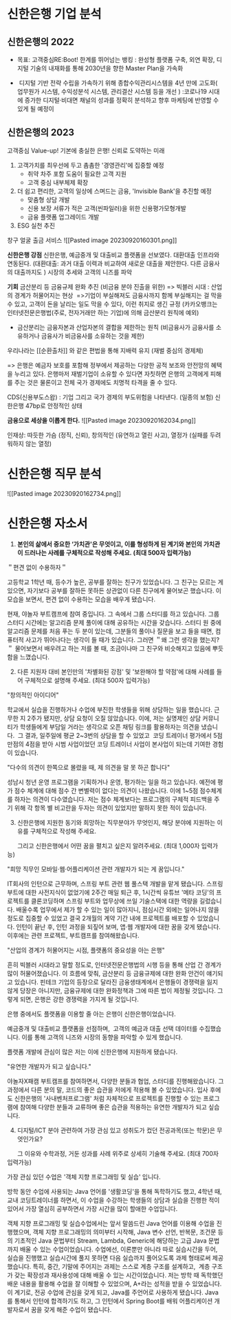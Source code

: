
# 신한은행 기업 분석

## 신한은행의 2022
* 목표: 고객중심RE:Boot! 한계를 뛰어넘는 뱅킹 : 완성형 플랫폼 구축, 외연 확장, 디지털 기술의 내재화를 통해 2030년을 향한 Master Plan을 가속화

*  디지털 기반 전략 수립을 가속하기 위해 종합수익관리시스템을 4년 만에 고도화( 업무원가 시스템, 수익성분석 시스템, 관리결산 시스템 등을 개선 )
:코로나19 시대에 증가한 디지털·비대면 채널의 성과를 정확히 분석하고 향후 마케팅에 반영할 수 있게 될 예정이


## 신한은행의 2023
고객중심 Value-up! 기본에 충실한 은행! 신뢰로 도약하는 미래 
1. 고객가치를 최우선에 두고 촘촘한 '경영관리'에 집중할 예정
	* 취약 차주 포함 도움이 필요한 고객 지원
	* 고객 중심 내부체제 확장
2. 더 쉽고 편리한, 고객의 일상에 스며드는 금융, 'Invisible Bank'을 추진할 예정
	* 맞춤형 상담 개발
	* 신용 보장 서류가 적은 고객(씬파일러)을 위한 신용평가모형개발
	* 금융 플랫폼 업그레이드 개발
3. ESG 실천 추진

창구 얼굴 출금 서비스 
![[Pasted image 20230920160301.png]]

**신한은행 강점**
신한은행, 예금중개 및 대출비교 플랫폼을 선보였다. 대환대출 인프라와 연동된다.
(대환대출: 과거 대출 이력과 비교하여 새로운 대출을 제안한다. 다른 금융사의 대출까지도 )
시장의 추세와 고객의 니즈를 파악

**기회**
금산분리 등 금융규제 완화 추진 (비금융 분야 진출을 위한) => 빅블러 시대 : 산업의 경계가 허물어지는 현상
 =>기업이 부실해져도 금융사까지 함께 부실해지는 걸 막을 수 있고, 고객이 돈을 날리는 일도 막을 수 있다, 이런 취지로 생긴 규정 (카카오뱅크는 인터넷전문은행법(주로, 전자거래만 하는 기업)에 의해 금산분리 원칙에 예외)


* 금산분리는 금융자본과 산업자본의 결합을 제한하는 원칙 (비금융사가 금융사를 소유하거나 금융사가 비금융사를 소유하는 것을 제한)

우리나라는  [[순환출차]] 와 같은 편법을 통해 지배력 유지 (재벌 중심의 경제체) 

=> 은행은 예금자 보호를 포함해 정부에서 제공하는 다양한 공적 보조와 안전망의 혜택을 누리고 있다. 은행마저 재벌기업이 소유할 수 있다면 자칫하면 은행의 고객에게 피해를 주는 것은 물론이고 전체 국가 경제에도 치명적 타격을 줄 수 있다.  
  

CDS(신용부도스왑) : 기업 그리고 국가 경제의 부도위험을 나타낸다. (일종의 보험)
신한은행 47bp로 안정적인 상태

**금융으로 세상을 이롭게 한다.**
![[Pasted image 20230920162034.png]]

인재상: 따듯한 가슴 (정직, 신뢰), 창의적인 (유연하고 열린 사고), 열정가 (실패를 두려워하지 않는 열정)


# 신한은행 직무 분석
![[Pasted image 20230920162734.png]]


# 신한은행 자소서


1. **본인의 삶에서 중요한 ‘가치관'은 무엇이고, 이를 형성하게 된 계기와 본인의 가치관이 드러나는 사례를 구체적으로 작성해 주세요. (최대 500자 입력가능)**

＂편견 없이 수용하자＂

고등학교 1학년 때, 등수가 높은, 공부를 잘하는 친구가 있었습니다. 그 친구는 모르는 게 있으면, 자기보다 공부를 잘하든 못하든 상관없이 다른 친구에게 물어보곤 했습니다. 이 모습을 보면서, 편견 없이 수용하는 모습을 배우게 됐습니다. 

현재, 야놀자 부트캠프에 참여 중입니다. 그 속에서 그룹 스터디를 하고 있습니다. 그룹 스터디 시간에는 알고리즘 문제 풀이에 대해 공유하는 시간을 갖습니다. 스터디 원 중에 알고리즘 문제를 처음 푸는 두 분이 있는데, 그분들의 풀이나 질문을 보고 들을 때면, 컴퓨터적 사고가 뛰어나다는 생각이 들 때가 있습니다. 그러면 ＂왜 그런 생각을 했는지?＂ 물어보면서 배우려고 하는 저를 볼 때, 조금이나마 그 친구와 비슷해지고 있음에 뿌듯함을 느꼈습니다.

2. 다른 지원자 대비 본인만의 '차별화된 강점' 및 '보완해야 할 약점'에 대해 사례를 들어 구체적으로 설명해 주세요. (최대 500자 입력가능)

"창의적인 아이디어"

학교에서 실습을 진행하거나 수업에 부진한 학생들을 위해 상담하는 일을 했습니다. 근무한 지 2주가 됐지만, 상담 요청이 오질 않았습니다. 이에, 저는 실명제인 상담 커뮤니티가 학생들에게 부담일 거라는 생각으로 오픈 채팅 링크를 활용하자는 의견을 냈습니다.  그 결과, 일주일에 평균 2~3번의 상담을 할 수 있었고  코딩 트레이너 평가에서 5점 만점의 4점을 받아 시범 사업이었던 코딩 트레이너 사업이 본사업이 되는데 기여한 경험이 있습니다.

"다수의 의견이 한쪽으로 몰렸을 때, 제 의견을 말 못 하곤 합니다"

성남시 청년 운영 프로그램을 기획하거나 운영, 평가하는 일을 하고 있습니다. 예전에 평가 점수 체계에 대해 점수 간 변별력이 없다는 의견이 나왔습니다. 이에 1~5점 점수체계를 하자는 의견이 다수였습니다. 저는 점수 체계보다는 프로그램의 구체적 피드백을 주기 위해 각 항목 별 비고란을 두자는 의견이 있었지만 말하지 못한 적이 있습니다.

3. 신한은행에 지원한 동기와 희망하는 직무분야가 무엇인지, 해당 분야에 지원하는 이유를 구체적으로 작성해 주세요.

      그리고 신한은행에서 어떤 꿈을 펼치고 싶은지 알려주세요. (최대 1,000자 입력가능)

"희망 직무인 모바일·웹·어플리케이션 관련 개발자가 되는 게 꿈입니다."

IT회사의 인턴으로 근무하며, 스프링 부트 관련 웹 풀스택 개발을 맡게 됐습니다. 스프링 부트에 대한 사전지식이 없었기에 2주간 매일 퇴근 후, 1시간씩 유튜브 '메타 코딩'의 프로젝트를 클론코딩하며 스프링 부트와 업무상에 쓰일 기술스택에 대한 역량을 길렀습니다. 배울수록 업무에서 제가 할 수 있는 일이 많아지니, 점심시간 외에는 일어나지 않을 정도로 집중할 수 있었고 결국 2개월의 계약 기간 내에 프로젝트를 배포할 수 있었습니다. 인턴이 끝난 후, 인턴 과정을 되짚어 보며, 앱·웹 개발자에 대한 꿈을 갖게 됐습니다. 이후에는 관련 프로젝트, 부트캠프를 참여해왔습니다.

"산업의 경계가 허물어지는 시점, 플랫폼의 중요성을 아는 은행"

흔히 빅블러 시대라고 말할 정도로, 인터넷전문은행법의 시행 등을 통해 산업 간 경계가 많이 허물어졌습니다. 이 흐름에 맞춰, 금산분리 등 금융규제에 대한 완화 안건이 얘기되고 있습니다. 핀테크 기업의 등장으로 달라진 금융생태계에서 은행들이 경쟁력을 잃지 않게 당장은 아니지만, 금융규제에 대한 완화정책과 그에 따른 법이 제정될 것입니다. 그렇게 되면, 은행은 강한 경쟁력을 가지게 될 것입니다.

은행 중에서도 플랫폼을 이용할 줄 아는 은행이 신한은행이었습니다.

예금중개 및 대출비교 플랫폼을 선점하며,  고객의 예금과 대출 선택 데이터를 수집했습니다. 이를 통해 고객의 니즈와 시장의 동향을 파악할 수 있게 했습니다.

플랫폼 개발에 관심이 많은 저는 이에 신한은행에 지원하게 됐습니다.

"유연한 개발자가 되고 싶습니다."

야놀자X패캠 부트캠프를 참여하면서, 다양한 분들과 협업, 스터디를 진행해왔습니다. 그 과정에서 다른 분의 말, 코드의 좋은 습관을 저에게 적용해 볼 수 있었습니다. 입사 후에도 신한은행의 '사내벤처프로그램' 처럼 자체적으로 프로젝트를 진행할 수 있는 프로그램에 참여해 다양한 분들과 교류하며 좋은 습관을 적용하는 유연한 개발자가 되고 싶습니다.

4. 디지털/ICT 분야 관련하여 가장 관심 있고 성취도가 컸던 전공과목(또는 학문)은 무엇인가요?

      그 이유와 수학과정, 거둔 성과를 사례 위주로 상세히 기술해 주세요. (최대 700자 입력가능)

가장 관심 있던 수업은 '객체 지향 프로그래밍 및 실습' 입니다.

방학 동안 수업에 사용되는 Java 언어를 '생활코딩'을 통해 독학하기도 했고, 4학년 때, 교내 코딩트레이너를 하면서, 이 수업을 수강하는 학생들의 상담과 실습을 진행한 적이 있어서 가장 열심히 공부하면서 가장 시간을 많이 할애한 수업입니다.

객체 지향 프로그래밍 및 실습수업에서는 앞서 말씀드린 Java 언어를 이용해 수업을 진행했으며, 객체 지향 프로그래밍의 의미부터 시작해, Java 변수 선언, 반복문, 조건문 등의 기초적인 Java 문법부터 Stream, Lambda, Generic에 해당하는 고급 Java 문법까지 배울 수 있는 수업이었습니다. 수업에선, 이론뿐만 아니라 따로 실습시간을 두어, 실습을 진행했고 실습시간에 풀지 못하면 다음 실습까지 풀어오도록 과제 형태로써 제공했습니다. 특히, 중간, 기말에 주어지는 과제는 스스로 계층 구조를 설계하고,  계층 구조가 갖는 확장성과 재사용성에 대해 배울 수 있는 시간이었습니다. 저는 방학 때 독학했던 배운 내용을 활용해 수업을 잘 이해할 수 있었으며, A+라는 성적을 받을 수 있었습니다. 이 계기로, 전공 수업에 관심을 갖게 되고, Java를 주언어로 사용하게 됐습니다. Java를 통해서 인턴에 합격하기도 하고, 그 인턴에서 Spring Boot를 배워 어플리케이션 개발자로서 꿈을 갖게 해준 수업이 됐습니다.
